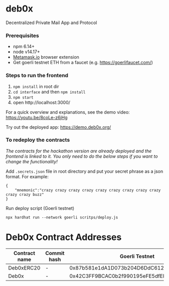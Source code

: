 # deb0x
Decentralized Private Mail App and Protocol

### Prerequisites
* npm 6.14+
* node v14.17+
* [Metamask.io](https://metamask.io) browser extension
* Get goerli testnet ETH from a faucet (e.g. https://goerlifaucet.com/)

### Steps to run the frontend

1. `npm install` in root dir
2. `cd interface` and then `npm install`
3. `npm start`
4. open http://localhost:3000/

For a quick overview and explanations, see the demo video: https://youtu.be/8coLe-z6jHg 

Try out the deployed app: https://demo.deb0x.org/

### To redeploy the contracts
_The contracts for the hackathon version are already deployed and the frontend is linked to it. You only need to do the below steps if you want to change the functionality!_

Add `.secrets.json` file in root directory and put your secret phrase as a json format. For example:
```
{
    "mnemonic":"crazy crazy crazy crazy crazy crazy crazy crazy crazy crazy crazy buzz"
}
```

Run deploy script (Goerli testnet)
```
npx hardhat run --network goerli scritps/deploy.js
```

# Deb0x Contract Addresses 

| Contract name            | Commit hash | Goerli Testnet                                 | Mainnet                                |
| ------------------------ | ----------- | ------------------------------------------- | ------------------------------------------ | 
| Deb0xERC20               |  -          | 0x87b581e1dA1D073b204D6DdC61231a0e08cd5927 |  |
| Deb0x                    |  -          | 0x42C3FF9BCAC0b2f990195eFE5dfEEAC1b7E98eC6  |  |

